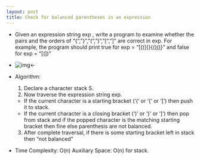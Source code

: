 ```yaml
---
layout: post
title: Check for balanced parentheses in an expression
---
```

* Given an expression string exp , write a program to examine whether the pairs and the orders of “{“,”}”,”(“,”)”,”[“,”]” are correct in exp. For example, the program should print true for exp = “[()]{}{[()()]()}” and false for exp = “[(])”

* ![img](https://www.geeksforgeeks.org/wp-content/uploads/Check-for-balanced-parentheses-in-an-expression-1.png)<-

* Algorithm: 
  1. Declare a character stack S. 
  2. Now traverse the expression string exp.     
    * If the current character is a starting bracket (‘(‘ or ‘{‘ or ‘[‘) then push it to stack.     
    * If the current character is a closing bracket (‘)’ or ‘}’ or ‘]’) then pop from stack and if the popped character is the matching starting bracket then fine else parenthesis are not balanced. 
  3. After complete traversal, if there is some starting bracket left in stack then “not balanced”
* Time Complexity: O(n) Auxiliary Space: O(n) for stack.

